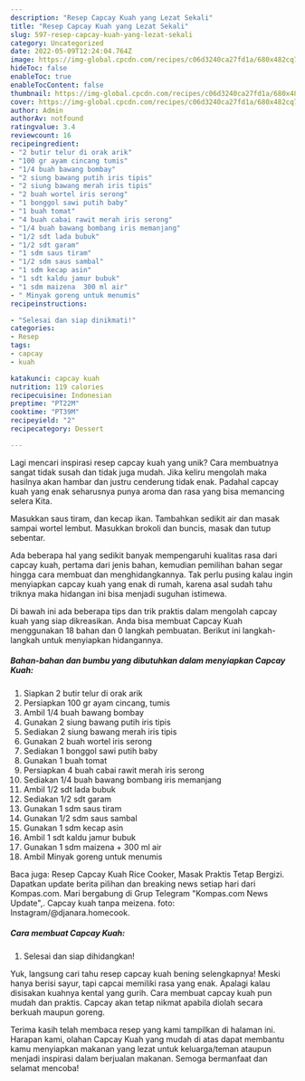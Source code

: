 ```yaml
---
description: "Resep Capcay Kuah yang Lezat Sekali"
title: "Resep Capcay Kuah yang Lezat Sekali"
slug: 597-resep-capcay-kuah-yang-lezat-sekali
category: Uncategorized
date: 2022-05-09T12:24:04.764Z
image: https://img-global.cpcdn.com/recipes/c06d3240ca27fd1a/680x482cq70/capcay-kuah-foto-resep-utama.jpg
hideToc: false
enableToc: true
enableTocContent: false
thumbnail: https://img-global.cpcdn.com/recipes/c06d3240ca27fd1a/680x482cq70/capcay-kuah-foto-resep-utama.jpg
cover: https://img-global.cpcdn.com/recipes/c06d3240ca27fd1a/680x482cq70/capcay-kuah-foto-resep-utama.jpg
author: Admin
authorAv: notfound
ratingvalue: 3.4
reviewcount: 16
recipeingredient:
- "2 butir telur di orak arik"
- "100 gr ayam cincang tumis"
- "1/4 buah bawang bombay"
- "2 siung bawang putih iris tipis"
- "2 siung bawang merah iris tipis"
- "2 buah wortel iris serong"
- "1 bonggol sawi putih baby"
- "1 buah tomat"
- "4 buah cabai rawit merah iris serong"
- "1/4 buah bawang bombang iris memanjang"
- "1/2 sdt lada bubuk"
- "1/2 sdt garam"
- "1 sdm saus tiram"
- "1/2 sdm saus sambal"
- "1 sdm kecap asin"
- "1 sdt kaldu jamur bubuk"
- "1 sdm maizena  300 ml air"
- " Minyak goreng untuk menumis"
recipeinstructions:

- "Selesai dan siap dinikmati!"
categories:
- Resep
tags:
- capcay
- kuah

katakunci: capcay kuah 
nutrition: 119 calories
recipecuisine: Indonesian
preptime: "PT22M"
cooktime: "PT39M"
recipeyield: "2"
recipecategory: Dessert

---
```





Lagi mencari inspirasi resep capcay kuah yang unik? Cara membuatnya sangat tidak susah dan tidak juga mudah. Jika keliru mengolah maka hasilnya akan hambar dan justru cenderung tidak enak. Padahal capcay kuah yang enak seharusnya punya aroma dan rasa yang bisa memancing selera Kita.





Masukkan saus tiram, dan kecap ikan. Tambahkan sedikit air dan masak sampai wortel lembut. Masukkan brokoli dan buncis, masak dan tutup sebentar.

Ada beberapa hal yang sedikit banyak mempengaruhi kualitas rasa dari capcay kuah, pertama dari jenis bahan, kemudian pemilihan bahan segar hingga cara membuat dan menghidangkannya. Tak perlu pusing kalau ingin menyiapkan capcay kuah yang enak di rumah, karena asal sudah tahu triknya maka hidangan ini bisa menjadi suguhan istimewa.






Di bawah ini ada beberapa tips dan trik praktis dalam mengolah capcay kuah yang siap dikreasikan. Anda bisa membuat Capcay Kuah menggunakan 18 bahan dan 0 langkah pembuatan. Berikut ini langkah-langkah untuk menyiapkan hidangannya.

<!--inarticleads1-->

##### Bahan-bahan dan bumbu yang dibutuhkan dalam menyiapkan Capcay Kuah:

1. Siapkan 2 butir telur di orak arik
1. Persiapkan 100 gr ayam cincang, tumis
1. Ambil 1/4 buah bawang bombay
1. Gunakan 2 siung bawang putih iris tipis
1. Sediakan 2 siung bawang merah iris tipis
1. Gunakan 2 buah wortel iris serong
1. Sediakan 1 bonggol sawi putih baby
1. Gunakan 1 buah tomat
1. Persiapkan 4 buah cabai rawit merah iris serong
1. Sediakan 1/4 buah bawang bombang iris memanjang
1. Ambil 1/2 sdt lada bubuk
1. Sediakan 1/2 sdt garam
1. Gunakan 1 sdm saus tiram
1. Gunakan 1/2 sdm saus sambal
1. Gunakan 1 sdm kecap asin
1. Ambil 1 sdt kaldu jamur bubuk
1. Gunakan 1 sdm maizena + 300 ml air
1. Ambil  Minyak goreng untuk menumis


Baca juga: Resep Capcay Kuah Rice Cooker, Masak Praktis Tetap Bergizi. Dapatkan update berita pilihan dan breaking news setiap hari dari Kompas.com. Mari bergabung di Grup Telegram &#34;Kompas.com News Update&#34;,. Capcay kuah tanpa meizena. foto: Instagram/@djanara.homecook. 

<!--inarticleads2-->

##### Cara membuat Capcay Kuah:


1. Selesai dan siap dihidangkan!

Yuk, langsung cari tahu resep capcay kuah bening selengkapnya! Meski hanya berisi sayur, tapi capcai memiliki rasa yang enak. Apalagi kalau disisakan kuahnya kental yang gurih. Cara membuat capcay kuah pun mudah dan praktis. Capcay akan tetap nikmat apabila diolah secara berkuah maupun goreng. 

Terima kasih telah membaca resep yang kami tampilkan di halaman ini. Harapan kami, olahan Capcay Kuah yang mudah di atas dapat membantu kamu menyiapkan makanan yang lezat untuk keluarga/teman ataupun menjadi inspirasi dalam berjualan makanan. Semoga bermanfaat dan selamat mencoba!
